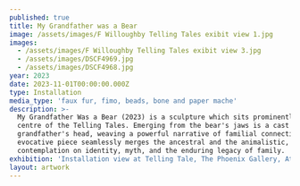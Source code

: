 ```yaml
---
published: true
title: My Grandfather was a Bear
image: /assets/images/F Willoughby Telling Tales exibit view 1.jpg
images:
  - /assets/images/F Willoughby Telling Tales exibit view 3.jpg
  - /assets/images/DSCF4969.jpg
  - /assets/images/DSCF4968.jpg
year: 2023
date: 2023-11-01T00:00:00.000Z
type: Installation
media_type: 'faux fur, fimo, beads, bone and paper mache'
description: >-
  My Grandfather Was a Bear (2023) is a sculpture which sits prominently at the
  centre of the Telling Tales. Emerging from the bear's jaws is a cast of her
  grandfather's head, weaving a powerful narrative of familial connections. This
  evocative piece seamlessly merges the ancestral and the animalistic, inviting
  contemplation on identity, myth, and the enduring legacy of family.
exhibition: 'Installation view at Telling Tale, The Phoenix Gallery, Athens.'
layout: artwork
---
```


